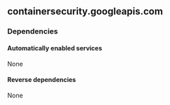 ## containersecurity.googleapis.com

### Dependencies

#### Automatically enabled services

None

#### Reverse dependencies

None
